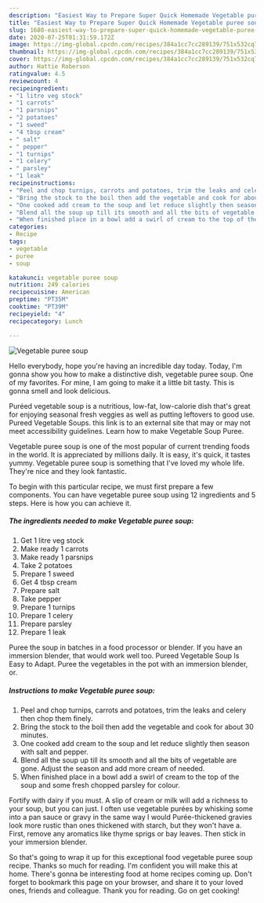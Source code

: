 ```yaml
---
description: "Easiest Way to Prepare Super Quick Homemade Vegetable puree soup"
title: "Easiest Way to Prepare Super Quick Homemade Vegetable puree soup"
slug: 1680-easiest-way-to-prepare-super-quick-homemade-vegetable-puree-soup
date: 2020-07-25T01:31:59.172Z
image: https://img-global.cpcdn.com/recipes/384a1cc7cc289139/751x532cq70/vegetable-puree-soup-recipe-main-photo.jpg
thumbnail: https://img-global.cpcdn.com/recipes/384a1cc7cc289139/751x532cq70/vegetable-puree-soup-recipe-main-photo.jpg
cover: https://img-global.cpcdn.com/recipes/384a1cc7cc289139/751x532cq70/vegetable-puree-soup-recipe-main-photo.jpg
author: Hattie Roberson
ratingvalue: 4.5
reviewcount: 4
recipeingredient:
- "1 litre veg stock"
- "1 carrots"
- "1 parsnips"
- "2 potatoes"
- "1 sweed"
- "4 tbsp cream"
- " salt"
- " pepper"
- "1 turnips"
- "1 celery"
- " parsley"
- "1 leak"
recipeinstructions:
- "Peel and chop turnips, carrots and potatoes, trim the leaks and celery then chop them finely."
- "Bring the stock to the boil then add the vegetable and cook for about 30 minutes."
- "One cooked add cream to the soup and let reduce slightly then season with salt and pepper."
- "Blend all the soup up till its smooth and all the bits of vegetable are gone. Adjust the season and add more cream of needed."
- "When finished place in a bowl add a swirl of cream to the top of the soup and some fresh chopped parsley for colour."
categories:
- Recipe
tags:
- vegetable
- puree
- soup

katakunci: vegetable puree soup 
nutrition: 249 calories
recipecuisine: American
preptime: "PT35M"
cooktime: "PT39M"
recipeyield: "4"
recipecategory: Lunch

---
```



![Vegetable puree soup](https://img-global.cpcdn.com/recipes/384a1cc7cc289139/751x532cq70/vegetable-puree-soup-recipe-main-photo.jpg)

Hello everybody, hope you're having an incredible day today. Today, I'm gonna show you how to make a distinctive dish, vegetable puree soup. One of my favorites. For mine, I am going to make it a little bit tasty. This is gonna smell and look delicious.

Puréed vegetable soup is a nutritious, low-fat, low-calorie dish that&#39;s great for enjoying seasonal fresh veggies as well as putting leftovers to good use. Pureed Vegetable Soups. this link is to an external site that may or may not meet accessibility guidelines. Learn how to make Vegetable Soup Puree.

Vegetable puree soup is one of the most popular of current trending foods in the world. It is appreciated by millions daily. It is easy, it's quick, it tastes yummy. Vegetable puree soup is something that I've loved my whole life. They're nice and they look fantastic.


To begin with this particular recipe, we must first prepare a few components. You can have vegetable puree soup using 12 ingredients and 5 steps. Here is how you can achieve it.

<!--inarticleads1-->

##### The ingredients needed to make Vegetable puree soup:

1. Get 1 litre veg stock
1. Make ready 1 carrots
1. Make ready 1 parsnips
1. Take 2 potatoes
1. Prepare 1 sweed
1. Get 4 tbsp cream
1. Prepare  salt
1. Take  pepper
1. Prepare 1 turnips
1. Prepare 1 celery
1. Prepare  parsley
1. Prepare 1 leak


Puree the soup in batches in a food processor or blender. If you have an immersion blender, that would work well too. Pureed Vegetable Soup Is Easy to Adapt. Puree the vegetables in the pot with an immersion blender, or. 

<!--inarticleads2-->

##### Instructions to make Vegetable puree soup:

1. Peel and chop turnips, carrots and potatoes, trim the leaks and celery then chop them finely.
1. Bring the stock to the boil then add the vegetable and cook for about 30 minutes.
1. One cooked add cream to the soup and let reduce slightly then season with salt and pepper.
1. Blend all the soup up till its smooth and all the bits of vegetable are gone. Adjust the season and add more cream of needed.
1. When finished place in a bowl add a swirl of cream to the top of the soup and some fresh chopped parsley for colour.


Fortify with dairy if you must. A slip of cream or milk will add a richness to your soup, but you can just. I often use vegetable purées by whisking some into a pan sauce or gravy in the same way I would Purée-thickened gravies look more rustic than ones thickened with starch, but they won&#39;t have a. First, remove any aromatics like thyme sprigs or bay leaves. Then stick in your immersion blender. 

So that's going to wrap it up for this exceptional food vegetable puree soup recipe. Thanks so much for reading. I'm confident you will make this at home. There's gonna be interesting food at home recipes coming up. Don't forget to bookmark this page on your browser, and share it to your loved ones, friends and colleague. Thank you for reading. Go on get cooking!
